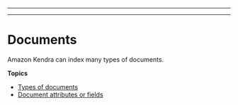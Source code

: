 --------

--------

# Documents<a name="hiw-documents"></a>

Amazon Kendra can index many types of documents\. 

**Topics**
+ [Types of documents](index-document-types.md)
+ [Document attributes or fields](hiw-document-attributes.md)
